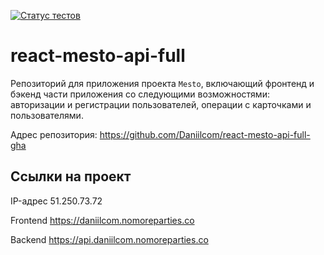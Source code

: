 [![Статус тестов](../../actions/workflows/tests.yml/badge.svg)](../../actions/workflows/tests.yml)

# react-mesto-api-full
Репозиторий для приложения проекта `Mesto`, включающий фронтенд и бэкенд части приложения со следующими возможностями: авторизации и регистрации пользователей, операции с карточками и пользователями.  
  
Адрес репозитория: https://github.com/Daniilcom/react-mesto-api-full-gha

## Ссылки на проект

IP-адрес 51.250.73.72

Frontend https://daniilcom.nomoreparties.co

Backend https://api.daniilcom.nomoreparties.co
